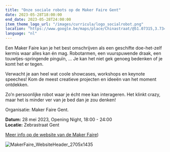```yaml
---
title: "Onze sociale robots op de Maker Faire Gent"
date: 2023-05-28T18:00:00
end_date: 2023-05-28T24:00:00
item_theme_logo_url: "/images/curricula/logo_socialrobot.png"
location: "https://www.google.be/maps/place/Chinastraat/@51.07315,3.7340713,17z/data=!4m15!1m8!3m7!1s0x47c3712ea9c78c3d:0xecbfffc6fe91814e!2sChinastraat,+9000+Gent!3b1!8m2!3d51.07315!4d3.73626!16s%2Fg%2F1tgvcsy4!3m5!1s0x47c371b6ec503be5:0xb194aff3f37b6329!8m2!3d51.0728354!4d3.7354392!16s%2Fg%2F11h18nfrk7"
language: "nl"
---
```


Een Maker Faire kan je het best omschrijven als een geschifte doe-het-zelf kermis waar alles kan én mag. 
Robotarmen, een vuurspuwende draak, een touwtjes-springende pinguïn, … Je kan het niet gek genoeg bedenken of je komt het er tegen.

Verwacht je aan heel wat coole showcases, workshops en keynote speeches! Kom de meest creatieve projecten en ideeën van het moment ontdekken.

Zo’n persoonlijke robot waar je écht mee kan interageren. Het klinkt crazy, maar het is minder ver van je bed dan je zou denken! 

Organisatie: Maker Faire Gent.

**Datum:** 28 mei 2023, Opening Night, 18:00 - 24:00<br>
**Locatie:**  Zebrastraat Gent

[Meer info op de website van de Maker Faire](https://www.makerfairegent.be/programma-item/sociale-robots-by-ugent-en-dwengo))

![MakerFaire_WebsiteHeader_2705x1435](https://user-images.githubusercontent.com/48352335/219815451-ef3fd0f5-1ee8-414e-8c92-92e92e4b414e.png)
